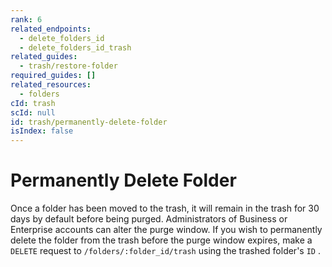 ```yaml
---
rank: 6
related_endpoints:
  - delete_folders_id
  - delete_folders_id_trash
related_guides:
  - trash/restore-folder
required_guides: []
related_resources:
  - folders
cId: trash
scId: null
id: trash/permanently-delete-folder
isIndex: false
---
```

# Permanently Delete Folder

Once a folder has been moved to the trash, it will remain in the trash for 30
days by default before being purged. Administrators of Business or
Enterprise accounts can alter the purge window. If you wish to permanently
delete the folder from the trash before the purge window expires, make a
`DELETE` request to `/folders/:folder_id/trash` using the trashed folder's `ID`
.

<Samples id="delete_folders_id_trash">

</Samples>
